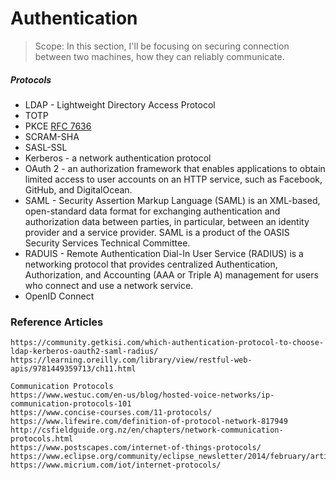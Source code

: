 # Authentication

> Scope: In this section, I'll be focusing on securing connection between two machines, how they can reliably communicate.

##### Protocols

* LDAP - Lightweight Directory Access Protocol
* TOTP
* PKCE [RFC 7636](https://datatracker.ietf.org/doc/html/rfc7636)
* SCRAM-SHA
* SASL-SSL
* Kerberos - a network authentication protocol
* OAuth 2 - an authorization framework that enables applications to obtain limited access to user accounts on an HTTP service, such as Facebook, GitHub, and DigitalOcean.
* SAML - Security Assertion Markup Language (SAML) is an XML-based, open-standard data format for exchanging authentication and authorization data between parties, in particular, between an identity provider and a service provider. SAML is a product of the OASIS Security Services Technical Committee.
* RADUIS - Remote Authentication Dial-In User Service (RADIUS) is a networking protocol that provides centralized Authentication, Authorization, and Accounting (AAA or Triple A) management for users who connect and use a network service.
* OpenID Connect

### Reference Articles

```
https://community.getkisi.com/which-authentication-protocol-to-choose-ldap-kerberos-oauth2-saml-radius/
https://learning.oreilly.com/library/view/restful-web-apis/9781449359713/ch11.html

Communication Protocols
https://www.westuc.com/en-us/blog/hosted-voice-networks/ip-communication-protocols-101
https://www.concise-courses.com/11-protocols/
https://www.lifewire.com/definition-of-protocol-network-817949
http://csfieldguide.org.nz/en/chapters/network-communication-protocols.html
https://www.postscapes.com/internet-of-things-protocols/
https://www.eclipse.org/community/eclipse_newsletter/2014/february/article2.php
https://www.micrium.com/iot/internet-protocols/
```
